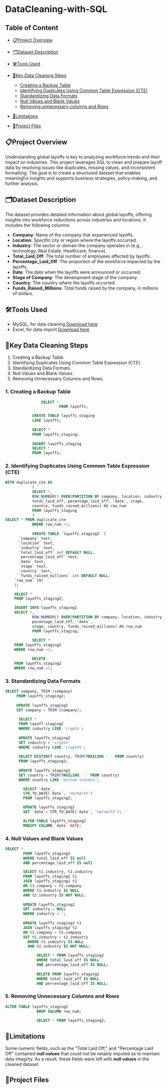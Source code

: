 # DataCleaning-with-SQL

## Table of Content

- [📋Project Overview](#-project-overview)
  
- [🗂Dataset Description](#dataset-description)
  
- [🛠Tools Used](#tools-used)
  
- [🔧Key Data Cleaning Steps](#key-data-cleaning-steps)
   - [Creating a Backup Table](#creating-a-backup-table)
   - [Identifying Duplicates Using Common Table Expression (CTE)](#identifying-duplicates-using-common-table-expression-(cte))
   - [Standardizing Data Formats](#standardizing-data-formats)
   - [Null Values and Blank Values](#null-values-and-blank-values)
   - [Removing unnecessary columns and Rows](#removing-uneccessary-columns-and-rows)
     
- [📌Limitations](#limitations)

- [📁Project Files](#project-files)




  

## 📋Project Overview
Understanding global layoffs is key to analyzing workforce trends and their impact on industries. This project leverages SQL to clean and prepare layoff data by resolving issues like duplicates, missing values, and inconsistent formatting. The goal is to create a structured dataset that enables meaningful insights and supports business strategies, policy-making, and further analysis.

## 🗂Dataset Description
The dataset provides detailed information about global layoffs, offering insights into workforce reductions across industries and locations. It includes the following columns:
- **Company**: Name of the company that experienced layoffs.
- **Location**: Specific city or region where the layoffs occurred.
- **Industry**: The sector or domain the company operates in (e.g., technology, Real Estate, Healthcare, finance).
- **Total_Laid_Off**: The total number of employees affected by layoffs.
- **Percentage_Laid_Off**: The proportion of the workforce impacted by the layoffs.
- **Date**: The date when the layoffs were announced or occurred.
- **Stage of Company**: The development stage of the company.
- **Country**: The country where the layoffs occurred.
- **Funds_Raised_Millions**: Total funds raised by the company, in millions of dollars.
  
## 🛠Tools Used
- MySQL, for data cleaning [Download here](https://www.mysql.com)
- Excel, for data import [Download here](https://www.microsoft.com)

## 🔧Key Data Cleaning Steps
1. Creating a Backup Table.
2. Identifying Duplicates Using Common Table Expression (CTE).
3. Standardizing Data Formats.
4. Null Values and Blank Values.
5. Removing Unnecessary Columns and Rows.

### 1. Creating a Backup Table

```SQL
		        SELECT *
                        FROM layoffs;

			CREATE TABLE layoffs_staging
			LIKE layoffs;
			
			SELECT *
			FROM layoffs_staging;
			
			INSERT layoffs_staging
			SELECT *
			FROM layoffs;
```


### 2. Identifying Duplicates Using Common Table Expression (CTE)

```SQL
WITH duplicate_cte AS
			(
			SELECT *,
			ROW_NUMBER() OVER(PARTITION BY company, location, industry,
            total_laid_off, pecentage_laid_off, `date`, stage,
            country, funds_raised_millions) AS row_num
			FROM layoffs_staging
			)
SELECT * FROM duplicate_cte
			WHERE row_num >1;
			
			CREATE TABLE `layoffs_staging2` (
	  `company` text,
	  `location` text,
	  `industry` text,
	  `total_laid_off` int DEFAULT NULL,
	  `percentage_laid_off` text,
	  `date` text,
	  `stage` text,
	  `country` text,
	  `funds_raised_millions` int DEFAULT NULL,
	`row_num` INT
	);

	SELECT *
	FROM layoffs_staging2;

	INSERT INTO layoffs_staging2
	SELECT *,
			ROW_NUMBER() OVER(PARTITION BY company, location, industry, total_laid_off,
			pecentage_laid_off, `date`,
			stage, country, funds_raised_millions) AS row_num
			FROM layoffs_staging;
			
			SELECT *
	FROM layoffs_staging2
	WHERE row_num >1;

			DELETE
	FROM layoffs_staging2
	WHERE row_num >1;
```

### 3. Standardizing Data Formats

```SQL
SELECT company, TRIM (company)
	 FROM layoffs_staging2;
	 
	 UPDATE layoffs_staging2 
	 SET company = TRIM (company);
	 
	  SELECT *
	  FROM layoff_staging2
	  WHERE industry LIKE 'crypto';
	  
	  UPDATE layoffs_staging2
	  SET industry = 'crypto'
	  WHERE industry LIKE 'crypto%';
	  
	  SELECT DISTINCT country, TRIM(TRAILING '.' FROM country)
	  FROM layoffs_staging2;
	  
	  UPDATE layoffs_staging2
	  SET country = TRIM(TRAILING '.' FROM country)
	  WHERE country LIKE 'United states%';

		SELECT `date`,
		STR_TO_DATE(`date`, '%m/%d/%Y')
		FROM layoffs_staging2;

		UPDATE layoffs_staging2
		SET `date`= STR_TO_DATE(`date`, '%m/%d/%Y');

		ALTER TABLE layoffs_staging2
		MODIFY COLUMN `date` DATE;
```

### 4. Null Values and Blank Values
```SQL
SELECT *
		FROM layoffs_staging2
		WHERE total_laid_off IS null
		AND percentage_laid_off IS null

		SELECT t1.industry, t2.industry
		FROM layoffs_staging2 t1
		JOIN layoffs_staging2 t2
		ON t1.company = t2.company
		WHERE t1.industry IS NULL
		AND t2.industry IS NOT NULL;
		
		UPDATE layoffs_staging2
		SET industry = NULL
		WHERE industry ='';
		
		UPDATE layoffs_staging2 t1
		JOIN layoffs_staging2 t2
		ON t1.company = t2.company
		SET t1.industry = t2.industry
		  WHERE t1.industry IS NULL
		  AND t2.industry IS NOT NULL;

			  SELECT * FROM layoffs_staging2
			  WHERE total_laid_off IS NULL
			  AND percentage_laid_off IS NULL;
			  
			  DELETE FROM layoffs_staging2
			  WHERE total_laid_off IS NULL
			  AND percentage_laid_off IS NULL;
```
### 5. Removing Unnecessary Columns and Rows

```SQL
ALTER TABLE layoffs_staging2
			  DROP COLUMN row_num;
			  
			  SELECT * FROM layoffs_staging2;
```

## 📌Limitations

  Some numeric fields, such as the "Total Laid Off," and "Percentage Laid Off" contained **null values** that could not be reliably imputed as to maintain data integrity. As a result, these fields were left with **null values** in the cleaned dataset.

## 📁Project Files







   
  
